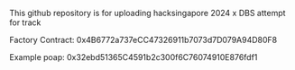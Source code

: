 This github repository is for uploading hacksingapore 2024 x DBS attempt for track

Factory Contract:
0x4B6772a737eCC47326911b7073d7D079A94D80F8

Example poap:
0x32ebd51365C4591b2c300f6C76074910E876fdf1
